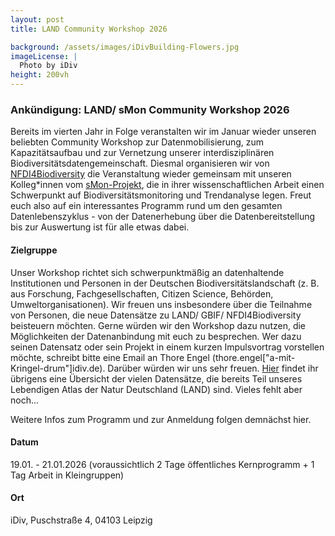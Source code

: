 ```yaml
---
layout: post 
title: LAND Community Workshop 2026

background: /assets/images/iDivBuilding-Flowers.jpg
imageLicense: |
  Photo by iDiv
height: 200vh 
---
```


### Ankündigung: LAND/ sMon Community Workshop 2026

Bereits im vierten Jahr in Folge veranstalten wir im Januar wieder unseren beliebten Community Workshop zur Datenmobilisierung, zum Kapazitätsaufbau und zur Vernetzung unserer interdisziplinären Biodiversitätsdatengemeinschaft. Diesmal organisieren wir von [NFDI4Biodiversity](https://www.nfdi4biodiversity.org/de/) die Veranstaltung wieder gemeinsam mit unseren Kolleg\*innen vom [sMon-Projekt](#0), die in ihrer wissenschaftlichen Arbeit einen Schwerpunkt auf Biodiversitätsmonitoring und Trendanalyse legen. Freut euch also auf ein interessantes Programm rund um den gesamten Datenlebenszyklus - von der Datenerhebung über die Datenbereitstellung bis zur Auswertung ist für alle etwas dabei.

#### Zielgruppe

Unser Workshop richtet sich schwerpunktmäßig an datenhaltende Institutionen und Personen in der Deutschen Biodiversitätslandschaft (z. B. aus Forschung, Fachgesellschaften, Citizen Science, Behörden, Umweltorganisationen). Wir freuen uns insbesondere über die Teilnahme von Personen, die neue Datensätze zu LAND/ GBIF/ NFDI4Biodiversity beisteuern möchten. Gerne würden wir den Workshop dazu nutzen, die Möglichkeiten der Datenanbindung mit euch zu besprechen. Wer dazu seinen Datensatz oder sein Projekt in einem kurzen Impulsvortrag vorstellen möchte, schreibt bitte eine Email an Thore Engel (thore.engel["a-mit-Kringel-drum"]idiv.de). Darüber würden wir uns sehr freuen. [Hier](https://land.gbif.de/occurrence/search/?view=datasets) findet ihr übrigens eine Übersicht der vielen Datensätze, die bereits Teil unseres Lebendigen Atlas der Natur Deutschland (LAND) sind. Vieles fehlt aber noch...

Weitere Infos zum Programm und zur Anmeldung folgen demnächst hier.

#### Datum

19.01. - 21.01.2026 (voraussichtlich 2 Tage öffentliches Kernprogramm + 1 Tag Arbeit in Kleingruppen)

#### Ort

iDiv, Puschstraße 4, 04103 Leipzig
